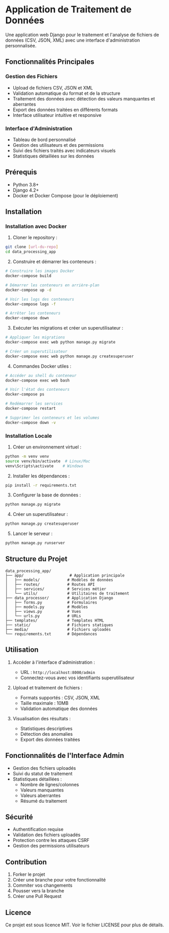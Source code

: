 # Application de Traitement de Données

Une application web Django pour le traitement et l'analyse de fichiers de données (CSV, JSON, XML) avec une interface d'administration personnalisée.

## Fonctionnalités Principales

### Gestion des Fichiers
- Upload de fichiers CSV, JSON et XML
- Validation automatique du format et de la structure
- Traitement des données avec détection des valeurs manquantes et aberrantes
- Export des données traitées en différents formats
- Interface utilisateur intuitive et responsive

### Interface d'Administration
- Tableau de bord personnalisé
- Gestion des utilisateurs et des permissions
- Suivi des fichiers traités avec indicateurs visuels
- Statistiques détaillées sur les données

## Prérequis

- Python 3.8+
- Django 4.2+
- Docker et Docker Compose (pour le déploiement)

## Installation

### Installation avec Docker

1. Cloner le repository :
```bash
git clone [url-du-repo]
cd data_processing_app
```

2. Construire et démarrer les conteneurs :
```bash
# Construire les images Docker
docker-compose build

# Démarrer les conteneurs en arrière-plan
docker-compose up -d

# Voir les logs des conteneurs
docker-compose logs -f

# Arrêter les conteneurs
docker-compose down
```

3. Exécuter les migrations et créer un superutilisateur :
```bash
# Appliquer les migrations
docker-compose exec web python manage.py migrate

# Créer un superutilisateur
docker-compose exec web python manage.py createsuperuser
```

4. Commandes Docker utiles :
```bash
# Accéder au shell du conteneur
docker-compose exec web bash

# Voir l'état des conteneurs
docker-compose ps

# Redémarrer les services
docker-compose restart

# Supprimer les conteneurs et les volumes
docker-compose down -v
```

### Installation Locale

1. Créer un environnement virtuel :
```bash
python -m venv venv
source venv/bin/activate  # Linux/Mac
venv\Scripts\activate    # Windows
```

2. Installer les dépendances :
```bash
pip install -r requirements.txt
```

3. Configurer la base de données :
```bash
python manage.py migrate
```

4. Créer un superutilisateur :
```bash
python manage.py createsuperuser
```

5. Lancer le serveur :
```bash
python manage.py runserver
```

## Structure du Projet

```
data_processing_app/
├── app/                    # Application principale
│   ├── models/            # Modèles de données
│   ├── routes/            # Routes API
│   ├── services/          # Services métier
│   └── utils/             # Utilitaires de traitement
├── data_processor/        # Application Django
│   ├── forms.py           # Formulaires
│   ├── models.py          # Modèles
│   ├── views.py           # Vues
│   └── urls.py            # URLs
├── templates/             # Templates HTML
├── static/                # Fichiers statiques
├── media/                 # Fichiers uploadés
└── requirements.txt       # Dépendances
```

## Utilisation

1. Accéder à l'interface d'administration :
   - URL : `http://localhost:8000/admin`
   - Connectez-vous avec vos identifiants superutilisateur

2. Upload et traitement de fichiers :
   - Formats supportés : CSV, JSON, XML
   - Taille maximale : 10MB
   - Validation automatique des données

3. Visualisation des résultats :
   - Statistiques descriptives
   - Détection des anomalies
   - Export des données traitées

## Fonctionnalités de l'Interface Admin

- Gestion des fichiers uploadés
- Suivi du statut de traitement
- Statistiques détaillées :
  - Nombre de lignes/colonnes
  - Valeurs manquantes
  - Valeurs aberrantes
  - Résumé du traitement

## Sécurité

- Authentification requise
- Validation des fichiers uploadés
- Protection contre les attaques CSRF
- Gestion des permissions utilisateurs

## Contribution

1. Forker le projet
2. Créer une branche pour votre fonctionnalité
3. Commiter vos changements
4. Pousser vers la branche
5. Créer une Pull Request

## Licence

Ce projet est sous licence MIT. Voir le fichier LICENSE pour plus de détails.